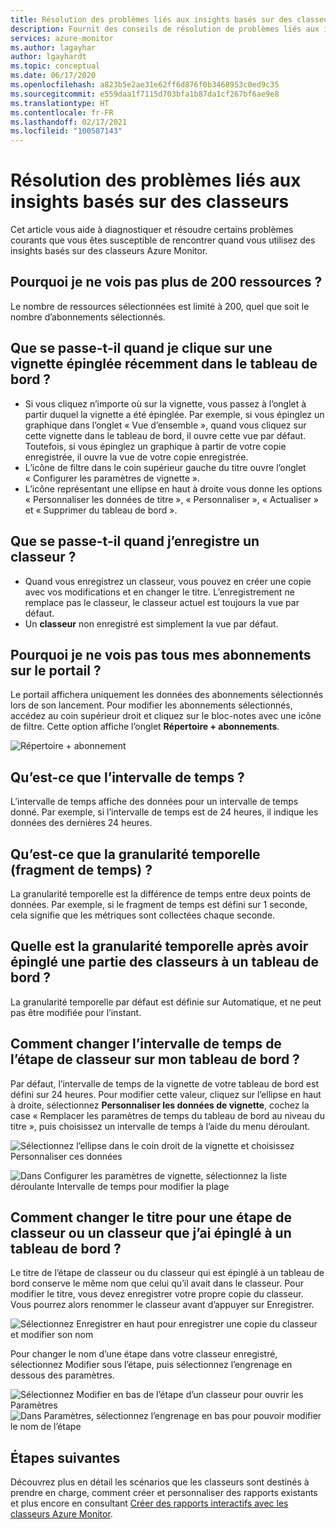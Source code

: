 ```yaml
---
title: Résolution des problèmes liés aux insights basés sur des classeurs Azure Monitor
description: Fournit des conseils de résolution de problèmes liés aux insights basés sur des classeurs Azure Monitor pour les services que sont notamment Azure Key Vault, Azure CosmosDB, Stockage Azure et Azure Cache pour Redis.
services: azure-monitor
ms.author: lagayhar
author: lgayhardt
ms.topic: conceptual
ms.date: 06/17/2020
ms.openlocfilehash: a823b5e2ae31e62ff6d876f0b3468953c0ed9c35
ms.sourcegitcommit: e559daa1f7115d703bfa1b87da1cf267bf6ae9e8
ms.translationtype: HT
ms.contentlocale: fr-FR
ms.lasthandoff: 02/17/2021
ms.locfileid: "100587143"
---
```

# <a name="troubleshooting-workbook-based-insights"></a>Résolution des problèmes liés aux insights basés sur des classeurs

Cet article vous aide à diagnostiquer et résoudre certains problèmes courants que vous êtes susceptible de rencontrer quand vous utilisez des insights basés sur des classeurs Azure Monitor.


## <a name="why-can-i-only-see-200-resources"></a>Pourquoi je ne vois pas plus de 200 ressources ?

Le nombre de ressources sélectionnées est limité à 200, quel que soit le nombre d’abonnements sélectionnés.

## <a name="what-happens-when-i-click-on-a-recently-pinned-tile-in-the-dashboard"></a>Que se passe-t-il quand je clique sur une vignette épinglée récemment dans le tableau de bord ?

* Si vous cliquez n’importe où sur la vignette, vous passez à l’onglet à partir duquel la vignette a été épinglée. Par exemple, si vous épinglez un graphique dans l’onglet « Vue d’ensemble », quand vous cliquez sur cette vignette dans le tableau de bord, il ouvre cette vue par défaut. Toutefois, si vous épinglez un graphique à partir de votre copie enregistrée, il ouvre la vue de votre copie enregistrée.
* L’icône de filtre dans le coin supérieur gauche du titre ouvre l’onglet « Configurer les paramètres de vignette ».
* L’icône représentant une ellipse en haut à droite vous donne les options « Personnaliser les données de titre », « Personnaliser », « Actualiser » et « Supprimer du tableau de bord ».

## <a name="what-happens-when-i-save-a-workbook"></a>Que se passe-t-il quand j’enregistre un classeur ?

* Quand vous enregistrez un classeur, vous pouvez en créer une copie avec vos modifications et en changer le titre. L’enregistrement ne remplace pas le classeur, le classeur actuel est toujours la vue par défaut.
* Un **classeur** non enregistré est simplement la vue par défaut.

## <a name="why-dont-i-see-all-my-subscriptions-in-the-portal"></a>Pourquoi je ne vois pas tous mes abonnements sur le portail ?

Le portail affichera uniquement les données des abonnements sélectionnés lors de son lancement. Pour modifier les abonnements sélectionnés, accédez au coin supérieur droit et cliquez sur le bloc-notes avec une icône de filtre. Cette option affiche l’onglet **Répertoire + abonnements**.

![Répertoire + abonnement](./media/storage-insights-overview/fqa3.png)

## <a name="what-is-time-range"></a>Qu’est-ce que l’intervalle de temps ?

L’intervalle de temps affiche des données pour un intervalle de temps donné. Par exemple, si l’intervalle de temps est de 24 heures, il indique les données des dernières 24 heures.

## <a name="what-is-time-granularity-time-grain"></a>Qu’est-ce que la granularité temporelle (fragment de temps) ?

La granularité temporelle est la différence de temps entre deux points de données. Par exemple, si le fragment de temps est défini sur 1 seconde, cela signifie que les métriques sont collectées chaque seconde.

## <a name="what-is-the-time-granularity-once-we-pin-any-part-of-the-workbooks-to-a-dashboard"></a>Quelle est la granularité temporelle après avoir épinglé une partie des classeurs à un tableau de bord ?

La granularité temporelle par défaut est définie sur Automatique, et ne peut pas être modifiée pour l’instant.

## <a name="how-do-i-change-the-timespan-time-range-of-the-workbook-step-on-my-dashboard"></a>Comment changer l’intervalle de temps de l’étape de classeur sur mon tableau de bord ?

Par défaut, l’intervalle de temps de la vignette de votre tableau de bord est défini sur 24 heures. Pour modifier cette valeur, cliquez sur l’ellipse en haut à droite, sélectionnez **Personnaliser les données de vignette**, cochez la case « Remplacer les paramètres de temps du tableau de bord au niveau du titre », puis choisissez un intervalle de temps à l’aide du menu déroulant.  

![Sélectionnez l’ellipse dans le coin droit de la vignette et choisissez Personnaliser ces données](./media/storage-insights-overview/fqa-data-settings.png)

![Dans Configurer les paramètres de vignette, sélectionnez la liste déroulante Intervalle de temps pour modifier la plage](./media/storage-insights-overview/fqa-timespan.png)

## <a name="how-do-i-change-the-title-of-the-workbook-or-a-workbook-step-i-pinned-to-a-dashboard"></a>Comment changer le titre pour une étape de classeur ou un classeur que j’ai épinglé à un tableau de bord ?

Le titre de l’étape de classeur ou du classeur qui est épinglé à un tableau de bord conserve le même nom que celui qu’il avait dans le classeur. Pour modifier le titre, vous devez enregistrer votre propre copie du classeur. Vous pourrez alors renommer le classeur avant d’appuyer sur Enregistrer.

![Sélectionnez Enregistrer en haut pour enregistrer une copie du classeur et modifier son nom](./media/storage-insights-overview/fqa-change-workbook-name.png)

Pour changer le nom d’une étape dans votre classeur enregistré, sélectionnez Modifier sous l’étape, puis sélectionnez l’engrenage en dessous des paramètres.

![Sélectionnez Modifier en bas de l’étape d’un classeur pour ouvrir les Paramètres](./media/storage-insights-overview/fqa-edit.png)
![Dans Paramètres, sélectionnez l’engrenage en bas pour pouvoir modifier le nom de l’étape](./media/storage-insights-overview/fqa-change-name.png)

## <a name="next-steps"></a>Étapes suivantes

Découvrez plus en détail les scénarios que les classeurs sont destinés à prendre en charge, comment créer et personnaliser des rapports existants et plus encore en consultant [Créer des rapports interactifs avec les classeurs Azure Monitor](../visualize/workbooks-overview.md).
